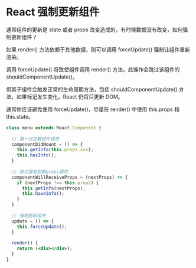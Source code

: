 # React 强制更新组件

通常组件的更新是 state 或者 props 改变造成的，有时候数据没有改变，如何强制更新组件？

如果 render() 方法依赖于其他数据，则可以调用 forceUpdate() 强制让组件重新渲染。

调用 forceUpdate() 将致使组件调用 render() 方法，此操作会跳过该组件的 shouldComponentUpdate()。

但其子组件会触发正常的生命周期方法，包括 shouldComponentUpdate() 方法。如果标记发生变化，React 仍将只更新 DOM。

通常你应该避免使用 forceUpdate()，尽量在 render() 中使用 this.props 和 this.state。

~~~jsx
class menu extends React.Component {
  
  // 第一次加载组件调用
  componentDidMount = () => {
    this.getInfo(this.props.xxx);
    this.hasInfo();
  }
  
  // 每次接收到新props调用
  componentWillReceiveProps = (nextProps) => {
    if (nextProps !== this.props) {
      this.getInfo(nextProps);
      this.haveInfo();
    }
  }
  
  // 强制更新组件
  update = () => {
    this.forceUpdate();
  }
  
  render() {
    return (<div></div>);
  }
}
~~~

